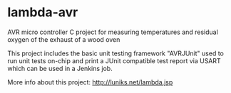 # lambda-avr
AVR micro controller C project for measuring temperatures and residual oxygen of the exhaust of a wood oven

This project includes the basic unit testing framework "AVRJUnit" used to run unit tests on-chip and print a JUnit compatible test report via USART which can be used in a Jenkins job.

More info about this project: http://luniks.net/lambda.jsp
